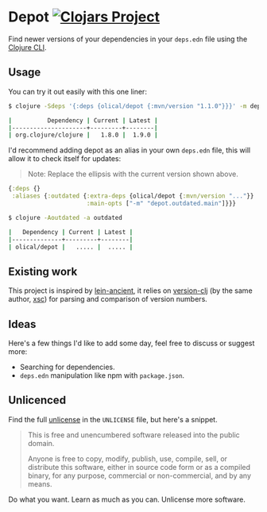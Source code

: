 # Depot [![Clojars Project](https://img.shields.io/clojars/v/olical/depot.svg)](https://clojars.org/olical/depot)

Find newer versions of your dependencies in your `deps.edn` file using the [Clojure CLI][cli].

## Usage

You can try it out easily with this one liner:

```bash
$ clojure -Sdeps '{:deps {olical/depot {:mvn/version "1.1.0"}}}' -m depot.outdated.main

|          Dependency | Current | Latest |
|---------------------+---------+--------|
| org.clojure/clojure |   1.8.0 |  1.9.0 |
```

I'd recommend adding depot as an alias in your own `deps.edn` file, this will allow it to check itself for updates:

> Note: Replace the ellipsis with the current version shown above.

```clojure
{:deps {}
 :aliases {:outdated {:extra-deps {olical/depot {:mvn/version "..."}}
                      :main-opts ["-m" "depot.outdated.main"]}}}
```

```bash
$ clojure -Aoutdated -a outdated

|   Dependency | Current | Latest |
|--------------+---------+--------|
| olical/depot |   ..... |  ..... |
```

## Existing work

This project is inspired by [lein-ancient][], it relies on [version-clj][] (by the same author, [xsc][]) for parsing and comparison of version numbers.

## Ideas

Here's a few things I'd like to add some day, feel free to discuss or suggest more:

 * Searching for dependencies.
 * `deps.edn` manipulation like npm with `package.json`.

## Unlicenced

Find the full [unlicense][] in the `UNLICENSE` file, but here's a snippet.

>This is free and unencumbered software released into the public domain.
>
>Anyone is free to copy, modify, publish, use, compile, sell, or distribute this software, either in source code form or as a compiled binary, for any purpose, commercial or non-commercial, and by any means.

Do what you want. Learn as much as you can. Unlicense more software.

[unlicense]: http://unlicense.org/
[lein-ancient]: https://github.com/xsc/lein-ancient
[version-clj]: https://github.com/xsc/version-clj
[xsc]: https://github.com/xsc
[cli]: https://clojure.org/guides/deps_and_cli
